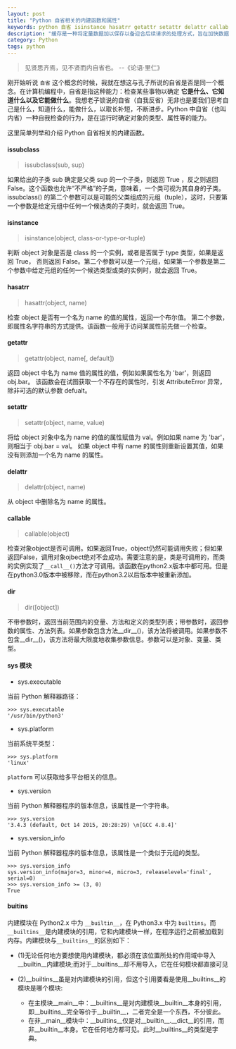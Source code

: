 ```yaml
---
layout: post
title: "Python 自省相关的内建函数和属性"
keywords: python 自省 isinstance hasatrr getattr setattr delattr callable buitins
description: "缓存是一种将定量数据加以保存以备迎合后续请求的处理方式，旨在加快数据的检索速度。"
category: Python
tags: python
---
```


> 见贤思齐焉，见不贤而内自省也。  --《论语·里仁》

刚开始听说 `自省` 这个概念的时候，我就在想这与孔子所说的自省是否是同一个概念。在计算机编程中，自省是指这种能力：检查某些事物以确定 **它是什么、它知道什么以及它能做什么**。我想老子锁说的自省（自我反省）无非也是要我们思考自己是什么，知道什么，能做什么，以取长补短，不断进步。Python 中自省（也叫内省）一种自我检查的行为，是在运行时确定对象的类型、属性等的能力。

这里简单列举和介绍 Python 自省相关的内建函数。

#### issubclass

> issubclass(sub, sup)

如果给出的子类 sub 确定是父类 sup 的一个子类，则返回 True ，反之则返回 False。这个函数也允许“不严格”的子类，意味着，一个类可视为其自身的子类。issubclass() 的第二个参数可以是可能的父类组成的元组（tuple），这时，只要第一个参数是给定元组中任何一个候选类的子类时，就会返回 True。

#### isinstance

> isinstance(object, class-or-type-or-tuple)

判断 object 对象是否是 class 的一个实例，或者是否属于 type 类型，如果是返回 True， 否则返回 False。第二个参数可以是一个元组，如果第一个参数是第二个参数中给定元组的任何一个候选类型或类的实例时，就会返回 True。

#### hasatrr

> hasattr(object, name)

检查 object 是否有一个名为 name 的值的属性，返回一个布尔值。 第二个参数，即属性名字符串的方式提供。该函数一般用于访问某属性前先做一个检查。

#### getattr

> getattr(object, name[, default])

返回 object 中名为 name 值的属性的值，例如如果属性名为 'bar'，则返回 obj.bar。 该函数会在试图获取一个不存在的属性时，引发 AttributeError 异常，除非可选的默认参数 defualt。

#### setattr

> setattr(object, name, value)

将给 object 对象中名为 name 的值的属性赋值为 val。例如如果 name 为 'bar'，则相当于 obj.bar = val。 如果 object 中有 name 的属性则重新设置其值，如果没有则添加一个名为 name 的属性。

#### delattr

> delattr(object, name)

从 object 中删除名为 name 的属性。

#### callable

> callable(object)

检查对象object是否可调用。如果返回True，object仍然可能调用失败；但如果返回False，调用对象ojbect绝对不会成功。需要注意的是，类是可调用的，而类的实例实现了`__call__()`方法才可调用。该函数在python2.x版本中都可用。但是在python3.0版本中被移除，而在python3.2以后版本中被重新添加。

#### dir

> dir([object])

不带参数时，返回当前范围内的变量、方法和定义的类型列表；带参数时，返回参数的属性、方法列表。如果参数包含方法\_\_dir\_\_()，该方法将被调用。如果参数不包含\_\_dir\_\_()，该方法将最大限度地收集参数信息。参数可以是对象、变量、类型。

#### sys 模块

- sys.executable

当前 Python 解释器路径：

```
>>> sys.executable
'/usr/bin/python3'
```

- sys.platform

当前系统平类型：

```
>>> sys.platform
'linux'
```

`platform` 可以获取给多平台相关的信息。

- sys.version

当前 Python 解释器程序的版本信息，该属性是一个字符串。

```
>>> sys.version
'3.4.3 (default, Oct 14 2015, 20:28:29) \n[GCC 4.8.4]'
```

- sys.version_info

当前 Python 解释器程序的版本信息，该属性是一个类似于元组的类型。

```
>>> sys.version_info
sys.version_info(major=3, minor=4, micro=3, releaselevel='final', serial=0)
>>> sys.version_info >= (3, 0)
True
```

#### buitins

内建模块在 Python2.x 中为 `__builtin__`，在 Python3.x 中为 `builtins`。而`__builtins__`是内建模块的引用，它和内建模块一样，在程序运行之前被加载到内存。内建模块与`__builtins__`的区别如下：

- (1)无论任何地方要想使用内建模块，都必须在该位置所处的作用域中导入\_\_builtin\_\_内建模块;而对于\_\_builtins\_\_却不用导入，它在任何模块都直接可见

- (2)\_\_builtins\_\_虽是对内建模块的引用，但这个引用要看是使用\_\_builtins\_\_的模块是哪个模块:
    - 在主模块\_\_main\_\_中：\_\_builtins\_\_是对内建模块\_\_builtin\_\_本身的引用，即\_\_builtins\_\_完全等价于\_\_builtin\_\_，二者完全是一个东西，不分彼此。
    - 在非\_\_main\_\_模块中：\_\_builtins\_\_仅是对\_\_builtin\_\_.\_\_dict\_\_的引用，而非\_\_builtin\_\_本身。它在任何地方都可见。此时\_\_builtins\_\_的类型是字典。
